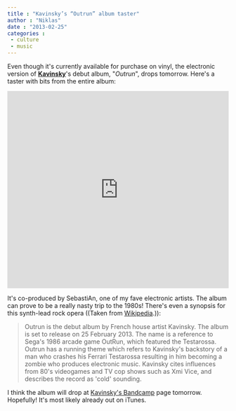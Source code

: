 ```yaml
---
title : "Kavinsky’s “Outrun” album taster"
author : "Niklas"
date : "2013-02-25"
categories : 
 - culture
 - music
---
```


Even though it's currently available for purchase on vinyl, the electronic version of **[Kavinsky](http://en.wikipedia.org/wiki/Kavinsky)**'s debut album, "_Outrun_", drops tomorrow. Here's a taster with bits from the entire album:

<iframe width="100%" height="450" scrolling="no" frameborder="no" src="https://w.soundcloud.com/player/?url=http%3A%2F%2Fapi.soundcloud.com%2Fplaylists%2F3817659"></iframe>

It's co-produced by SebastiAn, one of my fave electronic artists. The album can prove to be a really nasty trip to the 1980s! There's even a synopsis for this synth-lead rock opera ((Taken from [Wikipedia](http://en.wikipedia.org/wiki/Outrun_(album)).)):

> Outrun is the debut album by French house artist Kavinsky. The album is set to release on 25 February 2013. The name is a reference to Sega's 1986 arcade game OutRun, which featured the Testarossa. Outrun has a running theme which refers to Kavinsky's backstory of a man who crashes his Ferrari Testarossa resulting in him becoming a zombie who produces electronic music. Kavinsky cites influences from 80's videogames and TV cop shows such as Xmi Vice, and describes the record as 'cold' sounding.

I think the album will drop at [Kavinsky's Bandcamp](http://kavinsky.bandcamp.com) page tomorrow. Hopefully! It's most likely already out on iTunes.
